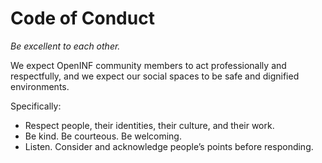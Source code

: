 <!-- https://help.github.com/en/github/building-a-strong-community/adding-a-code-of-conduct-to-your-project -->

# Code of Conduct

_Be excellent to each other._

We expect OpenINF community members to act professionally and respectfully, and
we expect our social spaces to be safe and dignified environments.

Specifically:

- Respect people, their identities, their culture, and their work.
- Be kind. Be courteous. Be welcoming.
- Listen. Consider and acknowledge people’s points before responding.
